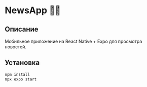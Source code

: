 # NewsApp 📱📰

## Описание
Мобильное приложение на React Native + Expo для просмотра новостей.

## Установка
```bash
npm install
npx expo start